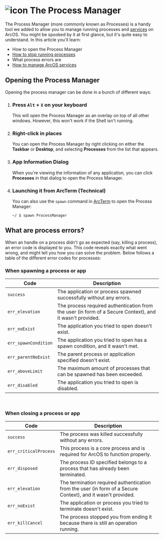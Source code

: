 <h1 class="image-header">
  <img src="#ProcessManagerIcon" alt="icon" />
  <span>
    The Process Manager
  </span>
</h1>

The Process Manager (more commonly known as Processes) is a handy tool we added to allow you to manage running processes and [services](@client/help/Services.md) on ArcOS. You might be spooked by it at first glance, but it's quite easy to understand. In this article you'll learn:

- How to open the Process Manager
- [How to stop running processes](@client/help/ProcessManager/stopping.md)
- What process errors are
- [How to manage ArcOS services](@client/help/ProcessManager/services.md)

## Opening the Process Manager

Opening the process manager can be done in a bunch of different ways:

1. ### Press `Alt` + `X` on your keyboard

   This will open the Process Manager as an overlay on top of all other windows. However, this won't work if the Shell isn't running.

2. ### Right-click in places

   You can open the Process Manager by right clicking on either the **Taskbar** or **Desktop**, and selecting **Processes** from the list that appears.

3. ### App Information Dialog

   When you're viewing the information of any application, you can click **Processes** in that dialog to open the Process Manager.

4. ### Launching it from ArcTerm (Technical)

   You can also use the `spawn` command in [ArcTerm](@client/help/ArcTerm.md) to open the Process Manager:

   ```
   ~/ $ spawn ProcessManager
   ```

## What are process errors?

When an handle on a process didn't go as expected (say, killing a process), an error code is displayed to you. This code reveals exactly what went wrong, and might tell you how you can solve the problem. Below follows a table of the different error codes for processes:

### When spawning a process or app

| Code                 | Description                                                                                              |
| -------------------- | -------------------------------------------------------------------------------------------------------- |
| `success`            | The application or process spawned successfully without any errors.                                      |
| `err_elevation`      | The process required authentication from the user (in form of a Secure Context), and it wasn't provided. |
| `err_noExist`        | The application you tried to open doesn't exist.                                                         |
| `err_spawnCondition` | The application you tried to open has a spawn condition, and it wasn't met.                              |
| `err_parentNoExist`  | The parent process or application specified doesn't exist.                                               |
| `err_aboveLimit`     | The maximum amount of processes that can be spawned has been exceeded.                                   |
| `err_disabled`       | The application you tried to open is disabled.                                                           |

<br/>

### When closing a process or app

| Code                  | Description                                                                                                  |
| --------------------- | ------------------------------------------------------------------------------------------------------------ |
| `success`             | The process was killed successfully without any errors.                                                      |
| `err_criticalProcess` | This process is a core process and is required for ArcOS to function properly.                               |
| `err_disposed`        | The process ID specified belongs to a process that has already been terminated.                              |
| `err_elevation`       | The termination required authentication from the user (in form of a Secure Context), and it wasn't provided. |
| `err_noExist`         | The application or process you tried to terminate doesn't exist.                                             |
| `err_killCancel`      | The process stopped you from ending it because there is still an operation running.                          |

